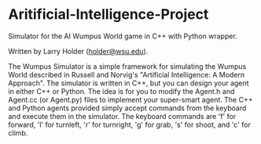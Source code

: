 # Aritificial-Intelligence-Project
Simulator for the AI Wumpus World game in C++ with Python wrapper.

Written by Larry Holder (holder@wsu.edu).

The Wumpus Simulator is a simple framework for simulating the Wumpus World described in Russell and Norvig's "Artificial Intelligence: A Modern Approach". The simulator is written in C++, but you can design your agent in either C++ or Python. The idea is for you to modify the Agent.h and Agent.cc (or Agent.py) files to implement your super-smart agent. The C++ and Python agents provided simply accept commands from the keyboard and execute them in the simulator. The keyboard commands are 'f' for forward, 'l' for turnleft, 'r' for turnright, 'g' for grab, 's' for shoot, and 'c' for climb.
